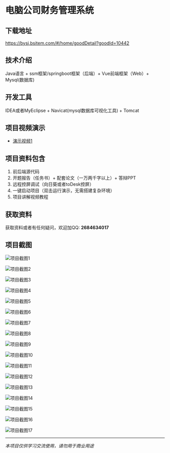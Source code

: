 # 电脑公司财务管理系统

## 下载地址
https://bysj.bsitem.com/#/home/goodDetail?goodId=10442

## 技术介绍
Java语言 + ssm框架/springboot框架（后端）+ Vue前端框架（Web）+ Mysql(数据库)

## 开发工具
IDEA或者MyEclipse + Navicat(mysql数据库可视化工具) + Tomcat

## 项目视频演示
- [演示视频1](https://graduation-images.oss-cn-beijing.aliyuncs.com/videos/828%E5%A5%97ssm%E5%BD%95%E5%83%8F/10442_ssm286%E7%94%B5%E8%84%91%E5%85%AC%E5%8F%B8%E8%B4%A2%E5%8A%A1%E7%AE%A1%E7%90%86%E7%B3%BB%E7%BB%9F%2Bvue%E5%BD%95%E5%83%8F.mp4)

## 项目资料包含
1. 前后端源代码
2. 开题报告（任务书）+ 配套论文（一万两千字以上）+ 答辩PPT
3. 远程控屏调试（向日葵或者toDesk控屏）
4. 一键启动项目（双击运行演示，无需搭建复杂环境）
5. 项目讲解视频教程

## 获取资料
获取资料或者有任何疑问，欢迎加QQ: **2684634017**

## 项目截图
![项目截图1](https://graduation-images.oss-cn-beijing.aliyuncs.com/图片/10442/毕设论坛项目主图.jpg)

![项目截图2](https://graduation-images.oss-cn-beijing.aliyuncs.com/图片/10442/1.png)

![项目截图3](https://graduation-images.oss-cn-beijing.aliyuncs.com/图片/10442/2.png)

![项目截图4](https://graduation-images.oss-cn-beijing.aliyuncs.com/图片/10442/3.png)

![项目截图5](https://graduation-images.oss-cn-beijing.aliyuncs.com/图片/10442/4.png)

![项目截图6](https://graduation-images.oss-cn-beijing.aliyuncs.com/图片/10442/5.png)

![项目截图7](https://graduation-images.oss-cn-beijing.aliyuncs.com/图片/10442/6.png)

![项目截图8](https://graduation-images.oss-cn-beijing.aliyuncs.com/图片/10442/7.png)

![项目截图9](https://graduation-images.oss-cn-beijing.aliyuncs.com/图片/10442/8.png)

![项目截图10](https://graduation-images.oss-cn-beijing.aliyuncs.com/图片/10442/9.png)

![项目截图11](https://graduation-images.oss-cn-beijing.aliyuncs.com/图片/10442/10.png)

![项目截图12](https://graduation-images.oss-cn-beijing.aliyuncs.com/图片/10442/11.png)

![项目截图13](https://graduation-images.oss-cn-beijing.aliyuncs.com/图片/10442/12.png)

![项目截图14](https://graduation-images.oss-cn-beijing.aliyuncs.com/图片/10442/13.png)

![项目截图15](https://graduation-images.oss-cn-beijing.aliyuncs.com/图片/10442/14.png)

![项目截图16](https://graduation-images.oss-cn-beijing.aliyuncs.com/图片/10442/15.png)

![项目截图17](https://graduation-images.oss-cn-beijing.aliyuncs.com/图片/10442/16.png)

---
*本项目仅供学习交流使用，请勿用于商业用途*
